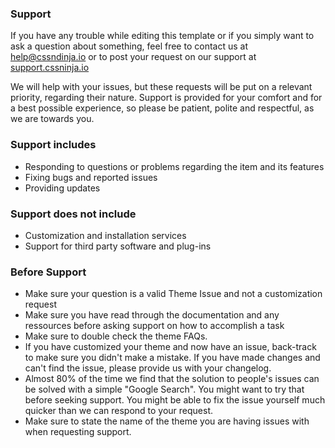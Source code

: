 ### Support

If you have any trouble while editing this template or if you simply want to ask a question about something, feel free to contact us at [help@cssndinja.io](mailto:help@cssndinja.io) or to post your request on our support at [support.cssninja.io](https://support.cssninja.io/)

We will help with your issues, but these requests will be put on a relevant priority, regarding their nature. Support is provided for your comfort and for a best possible experience, so please be patient, polite and respectful, as we are towards you.

### Support includes

- Responding to questions or problems regarding the item and its features
- Fixing bugs and reported issues
- Providing updates

### Support does not include

- Customization and installation services
- Support for third party software and plug-ins

### Before Support

- Make sure your question is a valid Theme Issue and not a customization request
- Make sure you have read through the documentation and any ressources before asking support on how to accomplish a task
- Make sure to double check the theme FAQs.
- If you have customized your theme and now have an issue, back-track to make sure you didn't make a mistake. If you have made changes and can't find the issue, please provide us with your changelog.
- Almost 80% of the time we find that the solution to people's issues can be solved with a simple "Google Search". You might want to try that before seeking support. You might be able to fix the issue yourself much quicker than we can respond to your request.
- Make sure to state the name of the theme you are having issues with when requesting support.

